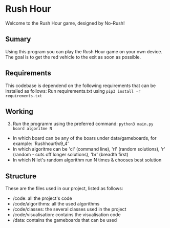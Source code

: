 # Rush Hour
Welcome to the Rush Hour game, designed by No-Rush!

## Sumary
Using this program you can play the Rush Hour game on your own device. The goal is to get the red vehicle to the exit as soon as possible.

## Requirements
This codebase is dependend on the following requirements that can be installed as follows:
Run requirements.txt using `pip3 install -r requirements.txt`

## Working
3. Run the programm using the preferred command:
`python3 main.py board algoritme N`

- In which board can be any of the boars under data/gameboards, for example: 'Rushhour9x9_4'
- In which algoritme can be 'cl' (command line), 'rl' (random solutions), 'r' (random - cuts off longer solutions), 'br' (breadth first)
- In which N let's random algorithm run N times & chooses best solution

## Structure
These are the files used in our project, listed as follows:

- /code: all the project's code
- /code/algorithms: all the used algorithms
- /code/classes: the several classes used in the project
- /code/visualisation: contains the visualisation code
- /data: contains the gameboards that can be used
